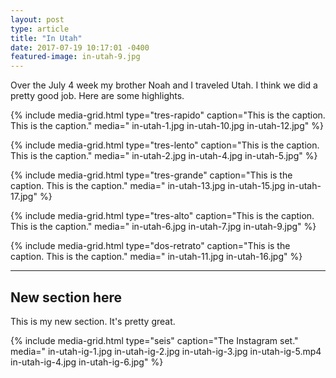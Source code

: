 ```yaml
---
layout: post
type: article
title: "In Utah"
date: 2017-07-19 10:17:01 -0400
featured-image: in-utah-9.jpg
---
```


Over the July 4 week my brother Noah and I traveled Utah. I think we did a pretty good job. Here are some highlights.

{% include media-grid.html
  type="tres-rapido"
  caption="This is the caption. This is the caption."
  media="
  in-utah-1.jpg
  in-utah-10.jpg
  in-utah-12.jpg" %}

{% include media-grid.html
  type="tres-lento"
  caption="This is the caption. This is the caption."
  media="
  in-utah-2.jpg
  in-utah-4.jpg
  in-utah-5.jpg" %}

{% include media-grid.html
  type="tres-grande"
  caption="This is the caption. This is the caption."
  media="
  in-utah-13.jpg
  in-utah-15.jpg
  in-utah-17.jpg" %}

{% include media-grid.html
  type="tres-alto"
  caption="This is the caption. This is the caption."
  media="
  in-utah-6.jpg
  in-utah-7.jpg
  in-utah-9.jpg" %}

{% include media-grid.html
  type="dos-retrato"
  caption="This is the caption. This is the caption."
  media="
  in-utah-11.jpg
  in-utah-16.jpg" %}

---

## New section here
This is my new section. It's pretty great.

{% include media-grid.html
  type="seis"
  caption="The Instagram set."
  media="
  in-utah-ig-1.jpg
  in-utah-ig-2.jpg
  in-utah-ig-3.jpg
  in-utah-ig-5.mp4
  in-utah-ig-4.jpg
  in-utah-ig-6.jpg" %}
